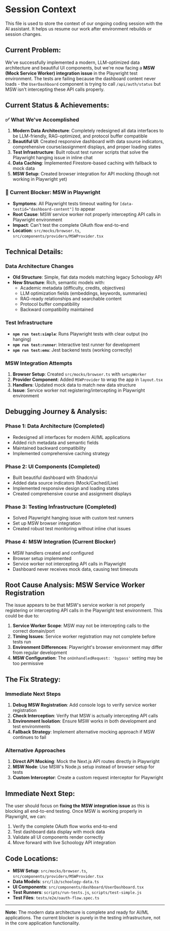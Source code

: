 # Session Context

This file is used to store the context of our ongoing coding session with the AI assistant. It helps us resume our work after environment rebuilds or session changes.

## Current Problem:

We've successfully implemented a modern, LLM-optimized data architecture and beautiful UI components, but we're now facing a **MSW (Mock Service Worker) integration issue** in the Playwright test environment. The tests are failing because the dashboard content never loads - the `UserDashboard` component is trying to call `/api/auth/status` but MSW isn't intercepting these API calls properly.

## Current Status & Achievements:

### ✅ What We've Accomplished

1. **Modern Data Architecture**: Completely redesigned all data interfaces to be LLM-friendly, RAG-optimized, and protocol buffer compatible
2. **Beautiful UI**: Created responsive dashboard with data source indicators, comprehensive course/assignment displays, and proper loading states
3. **Test Infrastructure**: Built robust test runner scripts that solve the Playwright hanging issue in inline chat
4. **Data Caching**: Implemented Firestore-based caching with fallback to mock data
5. **MSW Setup**: Created browser integration for API mocking (though not working in Playwright yet)

### 🔄 Current Blocker: MSW in Playwright

- **Symptoms**: All Playwright tests timeout waiting for `[data-testid="dashboard-content"]` to appear
- **Root Cause**: MSW service worker not properly intercepting API calls in Playwright environment
- **Impact**: Can't test the complete OAuth flow end-to-end
- **Location**: `src/mocks/browser.ts`, `src/components/providers/MSWProvider.tsx`

## Technical Details:

### Data Architecture Changes

- **Old Structure**: Simple, flat data models matching legacy Schoology API
- **New Structure**: Rich, semantic models with:
  - Academic metadata (difficulty, credits, objectives)
  - LLM optimization fields (embeddings, keywords, summaries)
  - RAG-ready relationships and searchable content
  - Protocol buffer compatibility
  - Backward compatibility maintained

### Test Infrastructure

- **`npm run test:simple`**: Runs Playwright tests with clear output (no hanging)
- **`npm run test:runner`**: Interactive test runner for development
- **`npm run test:emu`**: Jest backend tests (working correctly)

### MSW Integration Attempts

1. **Browser Setup**: Created `src/mocks/browser.ts` with `setupWorker`
2. **Provider Component**: Added `MSWProvider` to wrap the app in `layout.tsx`
3. **Handlers**: Updated mock data to match new data structure
4. **Issue**: Service worker not registering/intercepting in Playwright environment

## Debugging Journey & Analysis:

### Phase 1: Data Architecture (Completed)

- Redesigned all interfaces for modern AI/ML applications
- Added rich metadata and semantic fields
- Maintained backward compatibility
- Implemented comprehensive caching strategy

### Phase 2: UI Components (Completed)

- Built beautiful dashboard with Shadcn/ui
- Added data source indicators (Mock/Cached/Live)
- Implemented responsive design and loading states
- Created comprehensive course and assignment displays

### Phase 3: Testing Infrastructure (Completed)

- Solved Playwright hanging issue with custom test runners
- Set up MSW browser integration
- Created robust test monitoring without inline chat issues

### Phase 4: MSW Integration (Current Blocker)

- MSW handlers created and configured
- Browser setup implemented
- Service worker not intercepting API calls in Playwright
- Dashboard never receives mock data, causing test timeouts

## Root Cause Analysis: MSW Service Worker Registration

The issue appears to be that MSW's service worker is not properly registering or intercepting API calls in the Playwright test environment. This could be due to:

1. **Service Worker Scope**: MSW may not be intercepting calls to the correct domain/port
2. **Timing Issues**: Service worker registration may not complete before tests run
3. **Environment Differences**: Playwright's browser environment may differ from regular development
4. **MSW Configuration**: The `onUnhandledRequest: 'bypass'` setting may be too permissive

## The Fix Strategy:

### Immediate Next Steps

1. **Debug MSW Registration**: Add console logs to verify service worker registration
2. **Check Interception**: Verify that MSW is actually intercepting API calls
3. **Environment Isolation**: Ensure MSW works in both development and test environments
4. **Fallback Strategy**: Implement alternative mocking approach if MSW continues to fail

### Alternative Approaches

1. **Direct API Mocking**: Mock the Next.js API routes directly in Playwright
2. **MSW Node**: Use MSW's Node.js setup instead of browser setup for tests
3. **Custom Interceptor**: Create a custom request interceptor for Playwright

## Immediate Next Step:

The user should focus on **fixing the MSW integration issue** as this is blocking all end-to-end testing. Once MSW is working properly in Playwright, we can:

1. Verify the complete OAuth flow works end-to-end
2. Test dashboard data display with mock data
3. Validate all UI components render correctly
4. Move forward with live Schoology API integration

## Code Locations:

- **MSW Setup**: `src/mocks/browser.ts`, `src/components/providers/MSWProvider.tsx`
- **Data Models**: `src/lib/schoology-data.ts`
- **UI Components**: `src/components/dashboard/UserDashboard.tsx`
- **Test Runners**: `scripts/run-tests.js`, `scripts/test-simple.js`
- **Test Files**: `tests/e2e/oauth-flow.spec.ts`

---

**Note:** The modern data architecture is complete and ready for AI/ML applications. The current blocker is purely in the testing infrastructure, not in the core application functionality.
